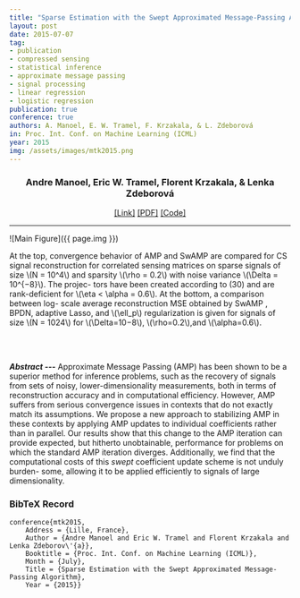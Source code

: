 ```yaml
---
title: "Sparse Estimation with the Swept Approximated Message-Passing Algorithm"
layout: post
date: 2015-07-07
tag: 
- publication
- compressed sensing
- statistical inference
- approximate message passing
- signal processing
- linear regression
- logistic regression
publication: true
conference: true
authors: A. Manoel, E. W. Tramel, F. Krzakala, & L. Zdeborová
in: Proc. Int. Conf. on Machine Learning (ICML)
year: 2015
img: /assets/images/mtk2015.png
---
```


<div align="center">
<h3>Andre Manoel, Eric W. Tramel, Florent Krzakala, & Lenka Zdeborová</h3>
<a href="http://machinelearning.wustl.edu/mlpapers/papers/icml2015_manoel15">[Link]</a>
<a href="http://machinelearning.wustl.edu/mlpapers/paper_files/icml2015_manoel15.pdf">[PDF]</a>
<a href="https://github.com/eric-tramel/SwAMP-Demo">[Code]</a>
</div>

- - -

![Main Figure]({{ page.img }})
<figcaption class="caption">
At the top, convergence behavior of AMP and
SwAMP are compared for CS signal reconstruction for correlated sensing matrices on sparse signals of size \(N = 10^4\) and sparsity \(\rho = 0.2\) with noise variance \(\Delta = 10^{−8}\). The projec- tors have been created according to (30) and are rank-deficient for \(\eta < \alpha = 0.6\). At the bottom, a comparison between log- scale average reconstruction MSE obtained by SwAMP , BPDN, adaptive Lasso, and \(\ell_p\) regularization is given for signals of size \(N = 1024\) for \(\Delta=10−8\), \(\rho=0.2\),and \(\alpha=0.6\).
</figcaption>

<br><br>

***Abstract ---*** Approximate Message Passing (AMP) has been shown to be a superior method for inference problems, such as the recovery of signals from sets of noisy, lower-dimensionality measurements, both in terms of reconstruction accuracy and in computational efficiency. However, AMP suffers from serious convergence issues in contexts that do not exactly match its assumptions. We propose a new approach to stabilizing AMP in these contexts by applying AMP updates to individual coefficients rather than in parallel. Our results show that this change to the AMP iteration can provide expected, but hitherto unobtainable, performance for problems on which the standard AMP iteration diverges. Additionally, we find that the computational costs of this *swept* coefficient update scheme is not unduly burden- some, allowing it to be applied efficiently to signals of large dimensionality.

### BibTeX Record
```
conference{mtk2015,
    Address = {Lille, France},
    Author = {Andre Manoel and Eric W. Tramel and Florent Krzakala and Lenka Zdeborov\'{a}},
    Booktitle = {Proc. Int. Conf. on Machine Learning (ICML)},
    Month = {July},
    Title = {Sparse Estimation with the Swept Approximated Message-Passing Algorithm},
    Year = {2015}}
```
